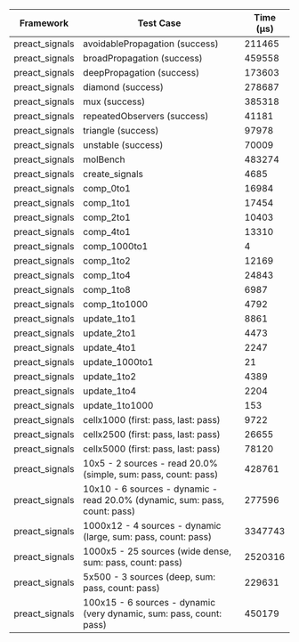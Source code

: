 | Framework | Test Case | Time (μs) |
| --- | --- | --- |
| preact_signals | avoidablePropagation (success) | 211465 |
| preact_signals | broadPropagation (success) | 459558 |
| preact_signals | deepPropagation (success) | 173603 |
| preact_signals | diamond (success) | 278687 |
| preact_signals | mux (success) | 385318 |
| preact_signals | repeatedObservers (success) | 41181 |
| preact_signals | triangle (success) | 97978 |
| preact_signals | unstable (success) | 70009 |
| preact_signals | molBench | 483274 |
| preact_signals | create_signals | 4685 |
| preact_signals | comp_0to1 | 16984 |
| preact_signals | comp_1to1 | 17454 |
| preact_signals | comp_2to1 | 10403 |
| preact_signals | comp_4to1 | 13310 |
| preact_signals | comp_1000to1 | 4 |
| preact_signals | comp_1to2 | 12169 |
| preact_signals | comp_1to4 | 24843 |
| preact_signals | comp_1to8 | 6987 |
| preact_signals | comp_1to1000 | 4792 |
| preact_signals | update_1to1 | 8861 |
| preact_signals | update_2to1 | 4473 |
| preact_signals | update_4to1 | 2247 |
| preact_signals | update_1000to1 | 21 |
| preact_signals | update_1to2 | 4389 |
| preact_signals | update_1to4 | 2204 |
| preact_signals | update_1to1000 | 153 |
| preact_signals | cellx1000 (first: pass, last: pass) | 9722 |
| preact_signals | cellx2500 (first: pass, last: pass) | 26655 |
| preact_signals | cellx5000 (first: pass, last: pass) | 78120 |
| preact_signals | 10x5 - 2 sources - read 20.0% (simple, sum: pass, count: pass) | 428761 |
| preact_signals | 10x10 - 6 sources - dynamic - read 20.0% (dynamic, sum: pass, count: pass) | 277596 |
| preact_signals | 1000x12 - 4 sources - dynamic (large, sum: pass, count: pass) | 3347743 |
| preact_signals | 1000x5 - 25 sources (wide dense, sum: pass, count: pass) | 2520316 |
| preact_signals | 5x500 - 3 sources (deep, sum: pass, count: pass) | 229631 |
| preact_signals | 100x15 - 6 sources - dynamic (very dynamic, sum: pass, count: pass) | 450179 |
